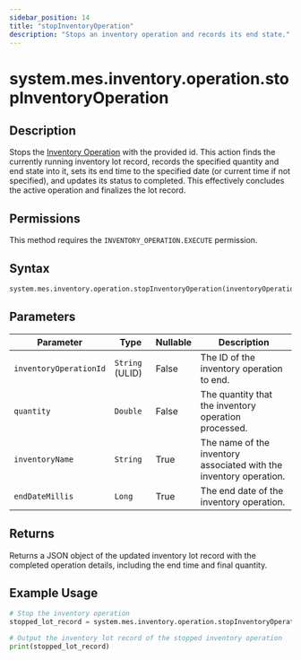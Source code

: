 ```yaml
---
sidebar_position: 14
title: "stopInventoryOperation"
description: "Stops an inventory operation and records its end state."
---
```


# system.mes.inventory.operation.stopInventoryOperation

## Description

Stops the [Inventory Operation](../../data-model/inventory-model/inventory-operation) with the provided id. This action finds the currently running inventory lot record, records the specified quantity and end state into it, sets its end time to the specified date (or current time if not specified), and updates its status to completed. This effectively concludes the active operation and finalizes the lot record.


## Permissions

This method requires the `INVENTORY_OPERATION.EXECUTE` permission.

## Syntax

```python
system.mes.inventory.operation.stopInventoryOperation(inventoryOperationId, quantity, inventoryName, endDate)
```

## Parameters

| Parameter              | Type            | Nullable | Description                                                        |
|------------------------|-----------------|----------|--------------------------------------------------------------------|
| `inventoryOperationId` | `String` (ULID) | False    | The ID of the inventory operation to end.                          |
| `quantity`             | `Double`        | False    | The quantity that the inventory operation processed.               |
| `inventoryName`        | `String`        | True     | The name of the inventory associated with the inventory operation. |
| `endDateMillis`        | `Long`          | True     | The end date of the inventory operation.                           |

## Returns

Returns a JSON object of the updated inventory lot record with the completed operation details, including the end time and final quantity.

## Example Usage

```python
# Stop the inventory operation
stopped_lot_record = system.mes.inventory.operation.stopInventoryOperation('01JPAND53P-BZ61RZHZ-V7C6EEHG', 100, None, None)

# Output the inventory lot record of the stopped inventory operation
print(stopped_lot_record)
```
